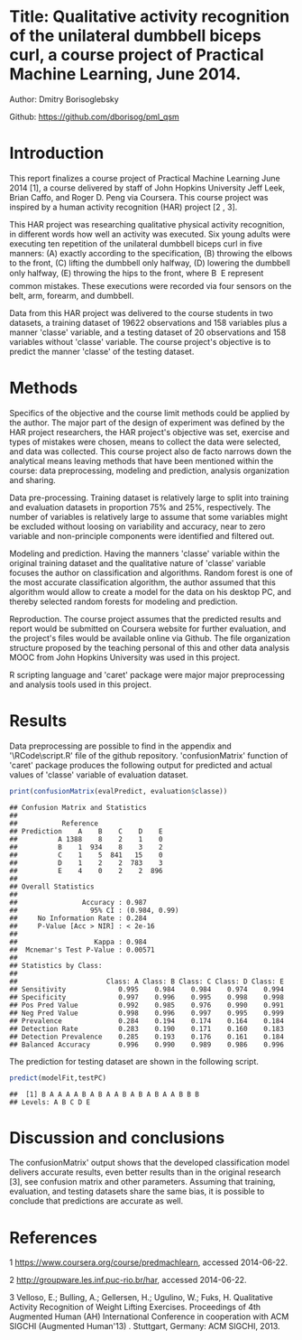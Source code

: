 Title: Qualitative activity recognition of the unilateral dumbbell biceps curl, a course project of Practical Machine Learning, June 2014.
========================================================
Author: Dmitry Borisoglebsky

Github: https://github.com/dborisog/pml_qsm

Introduction
============
This report finalizes a course project of Practical Machine Learning June 2014 [1], a course delivered by staff of John Hopkins University Jeff Leek, Brian Caffo, and Roger D. Peng via Coursera. This course project was inspired by a human activity recognition (HAR) project [2 , 3].

This HAR project was researching qualitative physical activity recognition, in different words how well an activity was executed. Six young adults were executing ten repetition of the unilateral dumbbell biceps curl in five manners: (A) exactly according to the specification, (B) throwing the elbows to the front, (C) lifting the dumbbell only halfway, (D) lowering the dumbbell only halfway, (E) throwing the hips to the front, where B  E represent common mistakes. These executions were recorded via four sensors on the belt, arm, forearm, and dumbbell.

Data from this HAR project was delivered to the course students in two datasets, a training dataset of 19622 observations and 158 variables plus a manner 'classe' variable, and a testing dataset of 20 observations and 158 variables without 'classe' variable. The course project's objective is to predict the manner 'classe' of the testing dataset.

Methods
=======
Specifics of the objective and the course limit methods could be applied by the author. The major part of the design of experiment was defined by the HAR project researchers, the HAR project's objective was set, exercise and types of mistakes were chosen, means to collect the data were selected, and data was collected. This course project also de facto narrows down the analytical means leaving methods that have been mentioned within the course: data preprocessing, modeling and prediction, analysis organization and sharing.

Data pre-processing. Training dataset is relatively large to split into training and evaluation datasets in proportion 75% and 25%, respectively. The number of variables is relatively large to assume that some variables might be excluded without loosing on variability and accuracy, near to zero variable and non-principle components were identified and filtered out.

Modeling and prediction. Having the manners 'classe' variable within the original training dataset and the qualitative nature of 'classe' variable focuses the author on classification and algorithms. Random forest is one of the most accurate classification algorithm, the author assumed that this algorithm would allow to create a model for the data on his desktop PC, and thereby selected random forests for modeling and prediction.

Reproduction. The course project assumes that the predicted results and report would be submitted on Coursera website for further evaluation, and the project's files would be available online via Github. The file organization structure proposed by the teaching personal of this and other data analysis MOOC from John Hopkins University was used in this project.

R scripting language and 'caret' package were major major preprocessing and analysis tools used in this project.

Results
=======
Data preprocessing are possible to find in the appendix and '\RCode\script.R' file of the github repository. 
'confusionMatrix' function of 'caret' package produces the following output for predicted and actual values of 'classe' variable of evaluation dataset.


```r
print(confusionMatrix(evalPredict, evaluation$classe))
```

```
## Confusion Matrix and Statistics
## 
##           Reference
## Prediction    A    B    C    D    E
##          A 1388    8    2    1    0
##          B    1  934    8    3    2
##          C    1    5  841   15    0
##          D    1    2    2  783    3
##          E    4    0    2    2  896
## 
## Overall Statistics
##                                        
##                Accuracy : 0.987        
##                  95% CI : (0.984, 0.99)
##     No Information Rate : 0.284        
##     P-Value [Acc > NIR] : < 2e-16      
##                                        
##                   Kappa : 0.984        
##  Mcnemar's Test P-Value : 0.00571      
## 
## Statistics by Class:
## 
##                      Class: A Class: B Class: C Class: D Class: E
## Sensitivity             0.995    0.984    0.984    0.974    0.994
## Specificity             0.997    0.996    0.995    0.998    0.998
## Pos Pred Value          0.992    0.985    0.976    0.990    0.991
## Neg Pred Value          0.998    0.996    0.997    0.995    0.999
## Prevalence              0.284    0.194    0.174    0.164    0.184
## Detection Rate          0.283    0.190    0.171    0.160    0.183
## Detection Prevalence    0.285    0.193    0.176    0.161    0.184
## Balanced Accuracy       0.996    0.990    0.989    0.986    0.996
```

The prediction for testing dataset are shown in the following script.

```r
predict(modelFit,testPC)
```

```
##  [1] B A A A A B A B A A B A B A B A A B B B
## Levels: A B C D E
```

Discussion and conclusions
===========================
The confusionMatrix' output shows that the developed classification model delivers accurate results, even better results than in the original research [3], see confusion matrix and other parameters. Assuming that training, evaluation, and testing datasets share the same bias, it is possible to conclude that predictions are accurate as well.

References
==========
 1  https://www.coursera.org/course/predmachlearn, accessed 2014-06-22. 
 
 2  http://groupware.les.inf.puc-rio.br/har, accessed 2014-06-22.
 
 3  Velloso, E.; Bulling, A.; Gellersen, H.; Ugulino, W.; Fuks, H. Qualitative Activity Recognition of Weight Lifting Exercises. Proceedings of 4th Augmented Human (AH) International Conference in cooperation with ACM SIGCHI (Augmented Human'13) . Stuttgart, Germany: ACM SIGCHI, 2013. 
